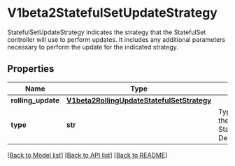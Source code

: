 # V1beta2StatefulSetUpdateStrategy

StatefulSetUpdateStrategy indicates the strategy that the StatefulSet controller will use to perform updates. It includes any additional parameters necessary to perform the update for the indicated strategy.
## Properties
Name | Type | Description | Notes
------------ | ------------- | ------------- | -------------
**rolling_update** | [**V1beta2RollingUpdateStatefulSetStrategy**](V1beta2RollingUpdateStatefulSetStrategy.md) |  | [optional] 
**type** | **str** | Type indicates the type of the StatefulSetUpdateStrategy. Default is RollingUpdate. | [optional] 

[[Back to Model list]](../README.md#documentation-for-models) [[Back to API list]](../README.md#documentation-for-api-endpoints) [[Back to README]](../README.md)


